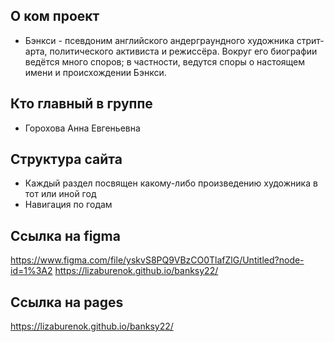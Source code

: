 ## О ком проект
- Бэнкси -  псевдоним английского андерграундного художника стрит-арта, политического активиста и режиссёра. Вокруг его биографии ведётся много споров; в частности, ведутся споры о настоящем имени и происхождении Бэнкси.

## Кто главный в группе
- Горохова Анна Евгеньевна

## Структура сайта
- Каждый раздел посвящен какому-либо произведению художника в тот или иной год
- Навигация по годам

## Ссылка на figma
https://www.figma.com/file/yskvS8PQ9VBzCO0TlafZlG/Untitled?node-id=1%3A2
https://lizaburenok.github.io/banksy22/

## Ссылка на pages
https://lizaburenok.github.io/banksy22/
